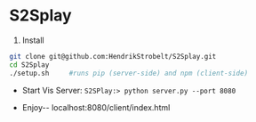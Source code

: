 # S2Splay

1) Install
```bash
git clone git@github.com:HendrikStrobelt/S2Splay.git
cd S2Splay
./setup.sh     #runs pip (server-side) and npm (client-side)
```

- Start Vis Server: `S2SPlay:> python server.py --port 8080`

- Enjoy-- localhost:8080/client/index.html
